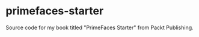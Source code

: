 primefaces-starter
==================

Source code for my book titled "PrimeFaces Starter" from Packt Publishing.
